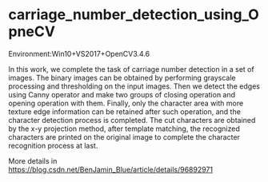 # carriage_number_detection_using_OpneCV

Environment:Win10+VS2017+OpenCV3.4.6

In this work, we complete the task of carriage number detection in a set of images. The binary images can be obtained by performing grayscale processing and thresholding on the input images. Then we detect the edges using Canny operator and make two groups of closing operation and opening operation with them. Finally, only the character area with more texture edge information can be retained after such operation, and the character detection process is completed. The cut characters are obtained by the x-y projection method, after template matching, the recognized characters are printed on the original image to complete the character recognition process at last.

More details in https://blog.csdn.net/BenJamin_Blue/article/details/96892971
